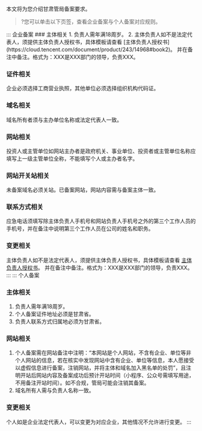 本文将为您介绍甘肃管局备案要求。
>?您可以单击以下页签，查看企业备案与个人备案对应规则。

<dx-tabs>
::: 企业备案
### 主体相关
1. 负责人需年满18周岁。
2. 主体负责人如不是法定代表人，须提供主体负责人授权书，具体模板请查看 [主体负责人授权书](https://cloud.tencent.com/document/product/243/14968#book2)。
并在备注中备注。格式为：XXX是XXX部门的领导，负责XXX。

### 证件相关
企业必须选择工商营业执照，其他单位必须选择组织机构代码证。

### 域名相关
域名所有者须与主办单位名称或法定代表人一致。

### 网站相关
投资人或主管单位如网站主办者是政府机关、事业单位、投资者或主管单位名称应填写上一级主管单位全称，不能填写个人或主办者名字。

### 网站开关站相关
未备案域名必须关站。已备案网站，网站内容需与备案主体一致。


### 联系方式相关
应急电话须填写除主体负责人手机号和网站负责人手机号之外的第三个工作人员的手机号，并在备注中说明第三个工作人员在公司的姓名和职务。

### 变更相关
主体负责人如不是法定代表人，须提供主体负责人授权书，具体模板请查看 [主体负责人授权书](https://cloud.tencent.com/document/product/243/14968#book2)。
并在备注中备注。格式为：XXX是XXX部门的领导，负责XXX。
:::
::: 个人备案
### 主体相关
1. 负责人需年满18周岁。
2. 个人备案证件地址必须是甘肃省。
2. 负责人联系方式归属地必须为甘肃省。

### 网站相关
1. 个人备案需在网站备注中注明：“本网站是个人网站，不含有企业、单位等非个人网站的信息，若在核实中发现网站中含有企业、单位等信息，本人愿接受以虚假信息进行备案，注销网站，并将主体和域名加入黑名单的处罚”，且注明开站后网站内容及备案成功后预计开站时间（小程序、公众号需填写用途，不用备注开站时间）。如不合规，管局可能会注销其备案。
2. 域名所有人需与负责人名称一致。

### 变更相关
个人如是企业法定代表人，可以变更为对应企业，其他情况不允许进行变更。
:::
</dx-tabs>
